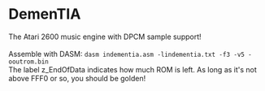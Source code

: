 # DemenTIA
The Atari 2600 music engine with DPCM sample support!<br><br>
Assemble with DASM: ```dasm indementia.asm -lindementia.txt -f3 -v5 -ooutrom.bin```<br>
The label z_EndOfData indicates how much ROM is left. As long as it's not above FFF0 or so, you should be golden!
